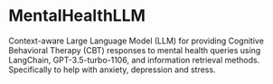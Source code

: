 # MentalHealthLLM
Context-aware Large Language Model (LLM) for providing Cognitive Behavioral Therapy (CBT) responses to mental health queries using LangChain, GPT-3.5-turbo-1106, and information retrieval methods. Specifically to help with anxiety, depression and stress.
